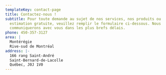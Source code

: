```yaml
---
templateKey: contact-page
title: Contactez-nous !
subtitle: Pour toute demande au sujet de nos services, nos produits ou pour une
  estimation gratuite, veuillez remplir le formulaire ci-dessous. Nous
  communiquerons avec vous dans les plus brefs délais.
phone: 450-357-3127
area: |
  Montérégie
  Rive-sud de Montréal
address: |-
  166 rang Saint-André
  Saint-Bernard-de-Lacolle
  Québec, J0J 1V0
---
```

